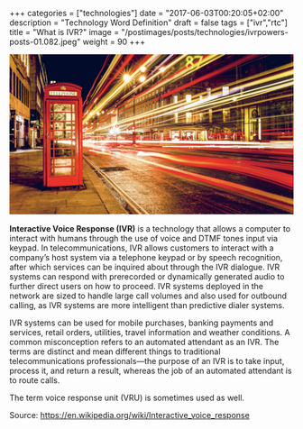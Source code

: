 +++
categories = ["technologies"]
date = "2017-06-03T00:20:05+02:00"
description = "Technology Word Definition"
draft = false
tags = ["ivr","rtc"]
title = "What is IVR?"
image = "/postimages/posts/technologies/ivrpowers-posts-01.082.jpeg"
weight = 90
+++

![Phone IVR](/postimages/posts/technologies/ivrpowers-posts-01.082.jpeg)

**Interactive Voice Response (IVR)** is a technology that allows a computer to interact with humans through the use of voice and DTMF tones input via keypad. In telecommunications, IVR allows customers to interact with a company’s host system via a telephone keypad or by speech recognition, after which services can be inquired about through the IVR dialogue. IVR systems can respond with prerecorded or dynamically generated audio to further direct users on how to proceed. IVR systems deployed in the network are sized to handle large call volumes and also used for outbound calling, as IVR systems are more intelligent than predictive dialer systems.

IVR systems can be used for mobile purchases, banking payments and services, retail orders, utilities, travel information and weather conditions. A common misconception refers to an automated attendant as an IVR. The terms are distinct and mean different things to traditional telecommunications professionals—the purpose of an IVR is to take input, process it, and return a result, whereas the job of an automated attendant is to route calls.

The term voice response unit (VRU) is sometimes used as well.

Source: https://en.wikipedia.org/wiki/Interactive_voice_response